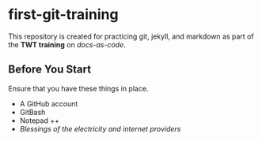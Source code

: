 # first-git-training

This repository is created for practicing git, jekyll, and markdown as part of the **TWT training** on *docs-as-code*.

## Before You Start

Ensure that you have these things in place.

- A GitHub account
- GitBash
- Notepad ++
- *Blessings of the electricity and internet providers*
